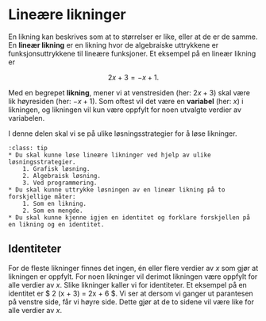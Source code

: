 # Lineære likninger

En likning kan beskrives som at to størrelser er like, eller at de er de samme.
En **lineær likning** er en likning hvor de algebraiske uttrykkene er funksjonsuttrykkene til lineære funksjoner.
Et eksempel på en lineær likning er

$$
2x + 3 = -x + 1.
$$

Med en begrepet **likning**, mener vi at venstresiden (her: $2x + 3$) skal være lik høyresiden (her: $-x + 1$). Som oftest vil det være en **variabel** (her: $x$) i likningen, og likningen vil kun være oppfylt for noen utvalgte verdier av variabelen.

I denne delen skal vi se på ulike løsningsstrategier for å løse likninger. 

```{admonition} Læringsmål: lineære likninger
:class: tip
* Du skal kunne løse lineære likninger ved hjelp av ulike løsningsstrategier.
    1. Grafisk løsning.
    2. Algebraisk løsning.
    3. Ved programmering.
* Du skal kunne uttrykke løsningen av en lineær likning på to forskjellige måter:
    1. Som en likning.
    2. Som en mengde.
* Du skal kunne kjenne igjen en identitet og forklare forskjellen på en likning og en identitet. 
```

## Identiteter
For de fleste likninger finnes det ingen, én eller flere verdier av $x$ som gjør at likningen er oppfylt. For noen likninger vil derimot likningen være oppfylt for alle verdier av $x$. Slike likninger kaller vi for identiteter. Et eksempel på en identitet er $ 2 (x + 3) = 2x + 6 $. Vi ser at dersom vi ganger ut parantesen på venstre side, får vi høyre side. Dette gjør at de to sidene vil være like for alle verdier av $x$. 